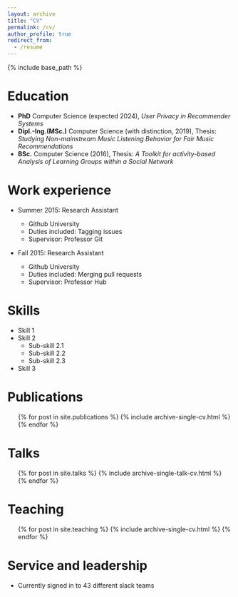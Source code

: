 ```yaml
---
layout: archive
title: "CV"
permalink: /cv/
author_profile: true
redirect_from:
  - /resume
---
```


{% include base_path %}

Education
======
* <strong>PhD</strong> Computer Science (expected 2024), <em>User Privacy in Recommender Systems</em>
* <strong>Dipl.-Ing.(MSc.)</strong> Computer Science (with distinction, 2019), Thesis: <em>Studying Non-mainstream Music Listening Behavior for Fair Music Recommendations</em>
* <strong>BSc.</strong> Computer Science (2016), Thesis: <em>A Toolkit for activity-based Analysis of Learning Groups within a Social Network</em>


Work experience
======
* Summer 2015: Research Assistant
  * Github University
  * Duties included: Tagging issues
  * Supervisor: Professor Git

* Fall 2015: Research Assistant
  * Github University
  * Duties included: Merging pull requests
  * Supervisor: Professor Hub
  
Skills
======
* Skill 1
* Skill 2
  * Sub-skill 2.1
  * Sub-skill 2.2
  * Sub-skill 2.3
* Skill 3

Publications
======
  <ul>{% for post in site.publications %}
    {% include archive-single-cv.html %}
  {% endfor %}</ul>
  
Talks
======
  <ul>{% for post in site.talks %}
    {% include archive-single-talk-cv.html %}
  {% endfor %}</ul>
  
Teaching
======
  <ul>{% for post in site.teaching %}
    {% include archive-single-cv.html %}
  {% endfor %}</ul>
  
Service and leadership
======
* Currently signed in to 43 different slack teams
